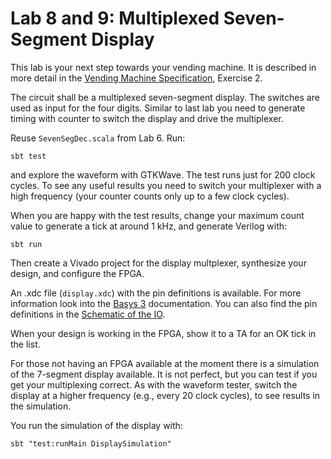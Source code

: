 # Lab 8 and 9: Multiplexed Seven-Segment Display

This lab is your next step towards your vending machine.
It is described in more detail in the [Vending Machine Specification](https://learn.inside.dtu.dk/d2l/common/viewFile.d2lfile/Content/L2NvbnRlbnQvZW5mb3JjZWQvNjAyMzgtT0ZGRVJJTkctNjMzODE1L1ZlbmRpbmdNYWNoaW5lLnBkZg/VendingMachine.pdf?ou=60238),
Exercise 2.

The circuit shall be a multiplexed seven-segment display.
The switches are used as input for the four digits.
Similar to last lab you need to generate timing with counter
to switch the display and drive the multiplexer.

Reuse ```SevenSegDec.scala``` from Lab 6. Run:

```
sbt test
```

and explore the waveform with GTKWave. The test runs just for
200 clock cycles. To see any useful results you need to switch
your multiplexer with a high frequency (your counter counts only
up to a few clock cycles).

When you are happy with the test results, change your maximum count
value to generate a tick at around 1 kHz, and generate Verilog with:

```
sbt run
```

Then create a Vivado project for the display multplexer, synthesize
your design, and configure the FPGA.

An .xdc file (```display.xdc```) with the pin definitions is available.
For more information look into the
[Basys 3](https://reference.digilentinc.com/reference/programmable-logic/basys-3/start?redirect=1)
documentation. You can also find the pin definitions in the
[Schematic of the IO](https://reference.digilentinc.com/basys3/refmanual#basic_io).

When your design is working in the FPGA, show it to a TA for an OK
tick in the list.

For those not having an FPGA available at the moment there is a simulation
of the 7-segment display available. It is not perfect, but you can test
if you get your multiplexing correct. As with the waveform tester,
switch the display at a higher frequency (e.g., every 20 clock cycles), to
see results in the simulation.

You run the simulation of the display with:

```
sbt "test:runMain DisplaySimulation"
```

